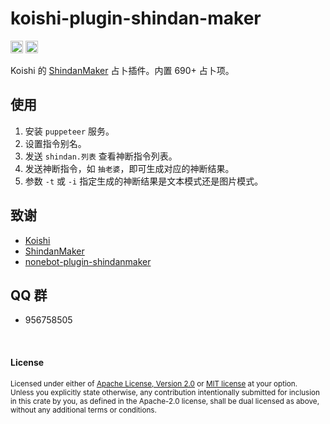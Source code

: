 # koishi-plugin-shindan-maker

[<img alt="github" src="https://img.shields.io/badge/github-araea/shindan_maker-8da0cb?style=for-the-badge&labelColor=555555&logo=github" height="20">](https://github.com/araea/koishi-plugin-shindan-maker)
[<img alt="npm" src="https://img.shields.io/npm/v/koishi-plugin-shindan-maker.svg?style=for-the-badge&color=fc8d62&logo=npm" height="20">](https://www.npmjs.com/package/koishi-plugin-shindan-maker)

Koishi 的 [ShindanMaker](https://en.shindanmaker.com/) 占卜插件。内置 690+ 占卜项。

## 使用

1. 安装 `puppeteer` 服务。
2. 设置指令别名。
3. 发送 `shindan.列表` 查看神断指令列表。
4. 发送神断指令，如 `抽老婆`，即可生成对应的神断结果。
5. 参数 `-t` 或 `-i` 指定生成的神断结果是文本模式还是图片模式。

## 致谢

* [Koishi](https://koishi.chat/)
* [ShindanMaker](https://en.shindanmaker.com/)
* [nonebot-plugin-shindanmaker](https://github.com/noneplugin/nonebot-plugin-shindan)

## QQ 群

* 956758505

<br>

#### License

<sup>
Licensed under either of <a href="LICENSE-APACHE">Apache License, Version
2.0</a> or <a href="LICENSE-MIT">MIT license</a> at your option.
</sup>

<br>

<sub>
Unless you explicitly state otherwise, any contribution intentionally submitted
for inclusion in this crate by you, as defined in the Apache-2.0 license, shall
be dual licensed as above, without any additional terms or conditions.
</sub>
